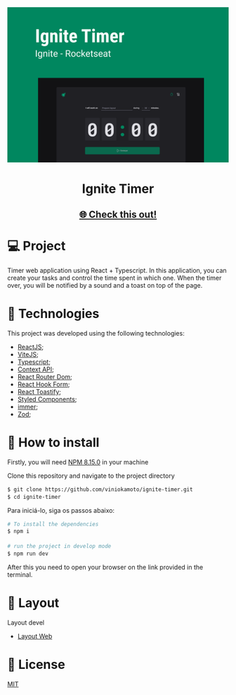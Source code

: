 <div align='center'>
    <a href="https://viniokamoto.github.io/ignite-timer/">
        <img src="./readme-resources/cover.png" alt="Logo"/>
    </a>
</div>

<h1 align='center'>
    Ignite Timer
</h1>
<a href="https://viniokamoto.github.io/ignite-timer/" align='center'>
    <h2>🌐 Check this out!</h2> 
</a>

 # 💻 Project
 
Timer web application using React + Typescript. In this application, you can create your tasks and control the time spent in which one. When the timer over, you will be notified by a sound and a toast on top of the page.  
 
 # 🧪 Technologies

This project was developed using the following technologies:
- [ReactJS](https://pt-br.reactjs.org/);
- [ViteJS](https://vitejs.dev/);
- [Typescript](https://www.typescriptlang.org/);
- [Context API](https://pt-br.reactjs.org/docs/context.html);
- [React Router Dom](https://v5.reactrouter.com/web/guides/quick-start);
- [React Hook Form](https://react-hook-form.com/);
- [React Toastify](https://www.npmjs.com/package/react-toastify);
- [Styled Components](https://styled-components.com/);
- [immer](https://github.com/immerjs/immer);
- [Zod](https://github.com/colinhacks/zod);

# 🚀 How to install
Firstly, you will need [NPM 8.15.0](https://www.npmjs.com/) in your machine

Clone this repository and navigate to the project directory
```bash
$ git clone https://github.com/viniokamoto/ignite-timer.git
$ cd ignite-timer
```
Para iniciá-lo, siga os passos abaixo:
```bash
# To install the dependencies
$ npm i

# run the project in develop mode
$ npm run dev
```

After this you need to open your browser on the link provided in the terminal.

# 🎨 Layout
Layout devel
- [Layout Web](https://www.figma.com/file/kKw2mAFEH09qxgcbX6QbvQ/Ignite-Timer-(Community)?node-id=2%3A12)

# 📃 License
[MIT](https://choosealicense.com/licenses/mit/)
